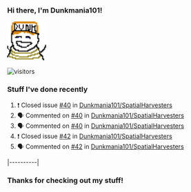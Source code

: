 ### Hi there, I'm Dunkmania101\!
![profile-pic](images/dunkie.png)

![visitors](https://visitor-badge-reloaded.herokuapp.com/badge?page_id=Dunkmania101.Dunkmania101&color=00cf00)

### Stuff I've done recently
<!--START_SECTION:activity-->
1. ❗️ Closed issue [#40](https://github.com/Dunkmania101/SpatialHarvesters/issues/40) in [Dunkmania101/SpatialHarvesters](https://github.com/Dunkmania101/SpatialHarvesters)
2. 🗣 Commented on [#40](https://github.com/Dunkmania101/SpatialHarvesters/issues/40) in [Dunkmania101/SpatialHarvesters](https://github.com/Dunkmania101/SpatialHarvesters)
3. 🗣 Commented on [#40](https://github.com/Dunkmania101/SpatialHarvesters/issues/40) in [Dunkmania101/SpatialHarvesters](https://github.com/Dunkmania101/SpatialHarvesters)
4. ❗️ Closed issue [#42](https://github.com/Dunkmania101/SpatialHarvesters/issues/42) in [Dunkmania101/SpatialHarvesters](https://github.com/Dunkmania101/SpatialHarvesters)
5. 🗣 Commented on [#42](https://github.com/Dunkmania101/SpatialHarvesters/issues/42) in [Dunkmania101/SpatialHarvesters](https://github.com/Dunkmania101/SpatialHarvesters)
<!--END_SECTION:activity-->
|----------|
### Thanks for checking out my stuff\!
